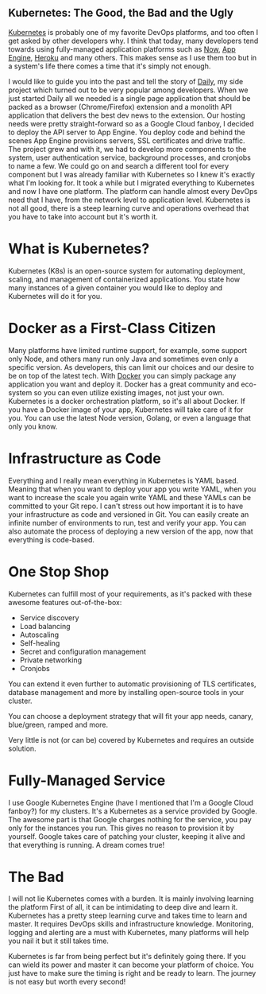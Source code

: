 ## Kubernetes: The Good, the Bad and the Ugly

[Kubernetes](https://kubernetes.io/) is probably one of my favorite DevOps platforms, and too often I get asked by other developers why.
I think that today, many developers tend towards using fully-managed application platforms such as [Now](https://zeit.co/), [App Engine](https://cloud.google.com/appengine), [Heroku](https://www.heroku.com/) and many others. This makes sense as I use them too but in a system's life there comes a time that it's simply not enough.

I would like to guide you into the past and tell the story of [Daily](https://daily.dev/), my side project which turned out to be very popular among developers.
When we just started Daily all we needed is a single page application that should be packed as a browser (Chrome/Firefox) extension and a monolith API application that delivers the best dev news to the extension. Our hosting needs were pretty straight-forward so as a Google Cloud fanboy, I decided to deploy the API server to App Engine. You deploy code and behind the scenes App Engine provisions servers, SSL certificates and drive traffic.
The project grew and with it, we had to develop more components to the system, user authentication service, background processes, and cronjobs to name a few. We could go on and search a different tool for every component but I was already familiar with Kubernetes so I knew it's exactly what I'm looking for. It took a while but I migrated everything to Kubernetes and now I have one platform. The platform can handle almost every DevOps need that I have, from the network level to application level. Kubernetes is not all good, there is a steep learning curve and operations overhead that you have to take into account but it's worth it.

# What is Kubernetes?

Kubernetes (K8s) is an open-source system for automating deployment, scaling, and management of containerized applications. You state how many instances of a given container you would like to deploy and Kubernetes will do it for you.

# Docker as a First-Class Citizen

Many platforms have limited runtime support, for example, some support only Node, and others many run only Java and sometimes even only a specific version. As developers, this can limit our choices and our desire to be on top of the latest tech. With [Docker](https://www.docker.com/) you can simply package any application you want and deploy it. Docker has a great community and eco-system so you can even utilize existing images, not just your own. Kubernetes is a docker orchestration platform, so it's all about Docker. If you have a Docker image of your app, Kubernetes will take care of it for you. You can use the latest Node version, Golang, or even a language that only you know.

# Infrastructure as Code

Everything and I really mean everything in Kubernetes is YAML based. Meaning that when you want to deploy your app you write YAML, when you want to increase the scale you again write YAML and these YAMLs can be committed to your Git repo. I can't stress out how important it is to have your infrastructure as code and versioned in Git. You can easily create an infinite number of environments to run, test and verify your app. You can also automate the process of deploying a new version of the app, now that everything is code-based.

# One Stop Shop

Kubernetes can fulfill most of your requirements, as it's packed with these awesome features out-of-the-box:
* Service discovery
* Load balancing
* Autoscaling
* Self-healing
* Secret and configuration management
* Private networking
* Cronjobs

You can extend it even further to automatic provisioning of TLS certificates, database management and more by installing open-source tools in your cluster.

You can choose a deployment strategy that will fit your app needs, canary, blue/green, ramped and more.

Very little is not (or can be) covered by Kubernetes and requires an outside solution.

# Fully-Managed Service

I use Google Kubernetes Engine (have I mentioned that I'm a Google Cloud fanboy?) for my clusters. It's a Kubernetes as a service provided by Google. The awesome part is that Google charges nothing for the service, you pay only for the instances you run. This gives no reason to provision it by yourself. Google takes care of patching your cluster, keeping it alive and that everything is running. A dream comes true!

# The Bad

I will not lie Kubernetes comes with a burden. It is mainly involving learning the platform  First of all, it can be intimidating to deep dive and learn it. Kubernetes has a pretty steep learning curve and takes time to learn and master. It requires DevOps skills and infrastructure knowledge. Monitoring, logging and alerting are a must with Kubernetes, many platforms will help you nail it but it still takes time.


Kubernetes is far from being perfect but it's definitely going there. If you can wield its power and master it can become your platform of choice. You just have to make sure the timing is right and be ready to learn. The journey is not easy but worth every second! 
